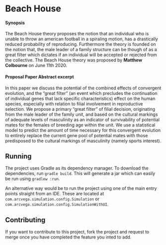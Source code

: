 # Beach House

#### Synopsis

The Beach House theory proposes the notion that an individual who is unable to throw an american football in a spiraling motion, has a drastically reduced probability of reproducing. Furthermore the theory is founded on the notion that, the male leader of a family structure can be though of as a great filter which dictates if an individual will be accepted or rejected from the collective. The Beach House theory was proposed by **Matthew Colbourne** on June 11th 2020.

#### Proposal Paper Abstract excerpt 

In this paper we discuss the potential of the combined effects of convergent evolution, and the “great filter” (an event which precludes the continuation of individual genes that lack specific characteristics) effect on the human species, especially with relation to filial involvement in reproductive selection. We propose a primary “great filter” of filial decision, originating from the male leader of the family unit, and based on the cultural markings of adequate levels of masculinity as an indicator of survivability of potential mates for the females of breeding age within the unit. We use a statistical model to predict the amount of time necessary for this convergent evolution to entirely replace the current gene pool of potential mates with those predisposed to the cultural markings of masculinity (namely sports interest).


## Running

The project uses Gradle as its dependency manager. To download the dependencies,
run `gradle build`. This will generate a jar which can easily be run using `gradlew :run`.

An alternative way would be to run the project using one of the main entry points
straight from an IDE. These are located at  `com.arcvega.simulation.config.Simulation` 
or `com.arcvega.simulation.config.SimulationWithUI`.


## Contributing

If you want to contribute to this project, fork the project and request to merge once you have completed the feature you inted to add. 
